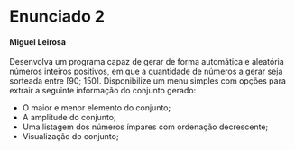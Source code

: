 # Enunciado 2
#### Miguel Leirosa
Desenvolva um programa capaz de gerar de forma automática e aleatória números inteiros positivos, em que a quantidade de números a gerar seja sorteada entre [90; 150].
Disponibilize um menu simples com opções para extrair a seguinte informação do conjunto gerado:
- O maior e menor elemento do conjunto;
- A amplitude do conjunto;
- Uma listagem dos números ímpares com ordenação decrescente;
- Visualização do conjunto;
